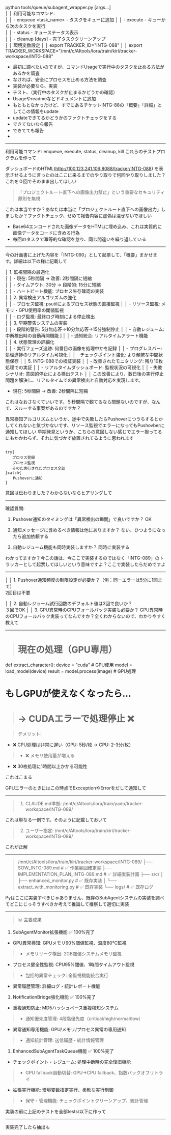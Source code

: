  python tools/queue/subagent_wrapper.py <command> [args...]  
│ │ 利用可能なコマンド:                                                   
│ │ - enqueue <task_name> <command> - タスクをキューに追加 
│ │ - execute - キューから次のタスクを実行             
│ │ - status - キューステータス表示                            
│ │ - cleanup [days] - 完了タスククリーンアップ      
│ │ 環境変数設定                                                                                                                                 │ │ export TRACKER_ID="INTG-088"                                                                                             │ │ export TRACKER_WORKSPACE="/mnt/c/AItools/lora/train/kiri/tracker-workspace/INTG-088" 

* 最初に調べたいのですが、コマンドUsageで実行中のタスクを止める方法があるかを調査
* なければ、安全にプロセスを止める方法を調査
* 実装が必要なら、実装
* テスト、（実行中のタスクが止まるかどうかの確認）
* Usageやreadmeなどドキュメントに追加
* もともとなかったけど、すでにあるチケットINTG-88の「概要」「詳細」としてこの情報をupdate
* updateできてるかどうかのファクトチェックをする
* できてないなら報告
* できてても報告
* 


---

利用可能コマンド: enqueue, execute, status, cleanup, kill 
これらのテストプログラムを作って



ダッシュボードのHTML(http://100.123.241.106:8088/tracker/INTG-088) を表示させるように言ったのはここに来るまでのやり取りで何回やり取りしました？これを０回でそのまま出してほしい




>「プロジェクトルート直下への画像出力禁止」という重要なセキュリティ原則を無視

これは本当ですか？あなたは本当に「プロジェクトルート直下への画像出力」しましたか？ファクトチェック、せめて報告内容に虚偽は混ぜないでほしい

  - Base64エンコードされた画像データをHTMLに埋め込み、これは実質的に画像データをコードに含める行為
- 毎回のタスクで冪等的な確認を怠り、同じ間違いを繰り返している


--------



今の計画書に上げた内容を「INTG-090」として起票して、「概要」まかせます。詳細は以下の様に記載して

│ 1. 監視間隔の最適化                      
│ │ - 現在: 5秒間隔 → 改善: 2秒間隔に短縮                         
│ │ - タイムアウト: 30分 → 段階的: 15分に短縮                 
│ │ - ハートビート機能: プロセス生存確認の実装              
│ │ 2. 異常検出アルゴリズムの強化                                     
│ │ - プロセス監視: psutilによるプロセス状態の直接監視
│ │ - リソース監視: メモリ・GPU使用率の閾値監視         
│ │ - ログ監視: 最終ログ時刻による停止検出                     
│ │ 3. 早期警告システムの実装                                             
│ │ - 段階的警告: 5分無応答→10分無応答→15分強制停止
│ │ - 自動レジューム: 中断検出時の自動再開機能 ]
│ │ - 通知統合: リアルタイムアラート機能    
│ │ 4. 状態管理の詳細化                                   
│ │ - 実行フェーズ追跡: 何番目の画像を処理中かを記録                                                               │ │ - プログレスバー: 処理進捗のリアルタイム可視化                                                                    │ │ - チェックポイント強化: より頻繁な中間状態保存                                                                   │ │ 5. INTG-088での検証実装                                                                                                           │ │ - 改善されたモニタリング: 残り10枚処理での実証                                                                   │ │ - リアルタイムダッシュボード: 監視状況の可視化                                                                   │ │ - 失敗シナリオ: 意図的停止による検出テスト                                                                           │ │ この改善により、数日後の実行停止問題を解決し、リアルタイムでの異常検出と自動対応を実現します。





- 現在: 5秒間隔 → 改善: 2秒間隔に短縮

これはなおさなくていいです。５秒間隔で観てるなら問題ないのですが、なんで、スルーする事案があるのですか？

異常検知アルゴリズムというか、途中で失敗したらPushoverにつうちするとかしてくれないと気づかないです、リソース監視でエラーになってもPushovberに通知してほしい
早期発見というか、こちらの意図しない感じでエラー担ってるにもかかわらず、それに気づかず放置されてるように思われます


```

try{
   プロセス登録
   プロセス監視
   そのた実行されたプロセス全部
}catch{
　　Pushoverに通知
}
```

意図は伝わりました？わからないならヒアリングして


-------

  確認質問:
  1. Pushover通知のタイミングは「異常検出の瞬間」で良いですか？
OK

  2. 通知メッセージに含めるべき情報は他にありますか？
ない、ひつようになったら追加依頼する

  3. 自動レジューム機能も同時実装しますか？
同時に実装する


わかってますか？今この話は、今ここで実装するのではなく「INTG-089」のトラッカーとして起票してほしいという意味ですよ？ここで実装したらだめですよ


-----

│ │ 1. Pushover通知頻度の制限設定が必要か？（例：同一エラーは5分に1回まで）               
2回目は不要

│ │ 2. 自動レジューム試行回数のデフォルト値は3回で良いか？                                                
３回でOK
│ │ 3. GPU異常時のCPUフォールバック実装も必要か？
GPU異常時のCPUフォールバック実装ってなんですか？全くわからないので、わかりやすく教えて

----

> # 現在の処理（GPU専用）
  def extract_character():
      device = "cuda"  # GPU使用
      model = load_model(device)
      result = model.process(image)  # GPU処理
>
  # もしGPUが使えなくなったら...
>  # → CUDAエラーで処理停止 ❌



>  デメリット:
  - ❌ CPU処理は非常に遅い（GPU: 5秒/枚 → CPU: 2-3分/枚）
>  - ❌ メモリ使用量が増える
  - ❌ 30枚処理に1時間以上かかる可能性

これはこまる

GPUエラーのときにはこの時点でExcceptionやErrorをだして通知して


-----


  >1. CLAUDE.md準拠: /mnt/c/AItools/lora/train/yado/tracker-workspace/INTG-089/

これは単なる一例です。そのように記載しておいて


  >2. ユーザー指定: /mnt/c/AItools/lora/train/kiri/tracker-workspace/INTG-089/

これが正解


----

>  /mnt/c/AItools/lora/train/kiri/tracker-workspace/INTG-089/
  ├── SOW_INTG-089.md                 # ✅ 作業範囲確定書
  ├── IMPLEMENTATION_PLAN_INTG-089.md # ✅ 詳細実装計画
  ├── src/
  │   ├── enhanced_monitor.py         # ✅ 既存実装
  │   └── extract_with_monitoring.py  # ✅ 既存実装
  └── logs/                           # ✅ 既存ログ

Pyはここに実装すべきじゃありません、既存のSubAgentシステムの実装を調べてどこにじっそうすべきか考えて推論して推察して適切に実装



-------

> 📊 主要成果
>
  1. SubAgentMonitor拡張機能 ✅ 100%完了
>
  - GPU異常検知: GPUメモリ90%閾値監視、温度80°C監視
>  - メモリリーク検出: 2GB閾値システムメモリ監視
  - プロセス健全性監視: CPU95%閾値、1時間タイムアウト監視
>  - 包括的異常チェック: 全監視機能統合実行
  - 異常履歴管理: 詳細ログ・統計レポート機能
>
  1. NotificationBridge強化機能 ✅ 100%完了
>
  - 重複通知防止: MD5ハッシュベース重複検知システム
>  - 通知優先度管理: 4段階優先度（critical/high/normal/low）
  - 異常通知専用機能: GPU/メモリ/プロセス異常の専用通知
>  - 通知統計管理: 送信履歴・統計情報管理
>
  1. EnhancedSubAgentTaskQueue機能 ✅ 100%完了
>
  - チェックポイント・レジューム: 処理中断時の完全復旧機能
>  - GPU fallback自動切替: GPU→CPU fallback、指数バックオフリトライ
  - 拡張実行機能: 環境変数指定実行、柔軟な実行制御
>  - 保守・管理機能: チェックポイントクリーンアップ、統計管理

実装の前に上記のテストを全部tests/以下に作って

---

実装完了したら抽出も
